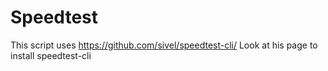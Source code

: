 # Speedtest

This script uses https://github.com/sivel/speedtest-cli/
Look at his page to install speedtest-cli 
